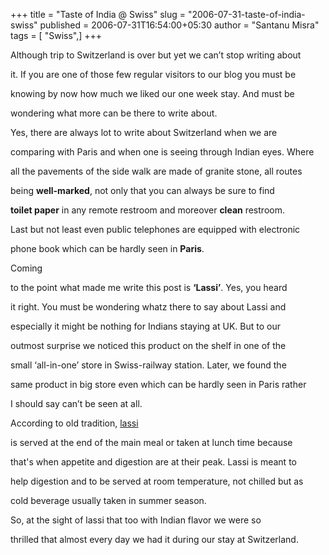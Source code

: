 +++
title = "Taste of India @ Swiss"
slug = "2006-07-31-taste-of-india-swiss"
published = 2006-07-31T16:54:00+05:30
author = "Santanu Misra"
tags = [ "Swiss",]
+++


Although trip to Switzerland is over but yet we can’t stop writing about
it. If you are one of those few regular visitors to our blog you must be
knowing by now how much we liked our one week stay. And must be
wondering what more can be there to write about.

  
Yes, there are always lot to write about Switzerland when we are
comparing with Paris and when one is seeing through Indian eyes. Where
all the pavements of the side walk are made of granite stone, all routes
being **well-marked**, not only that you can always be sure to find
**toilet paper** in any remote restroom and moreover **clean** restroom.
Last but not least even public telephones are equipped with electronic
phone book which can be hardly seen in **Paris**.

  

  
Coming
to the point what made me write this post is **‘Lassi’**. Yes, you heard
it right. You must be wondering whatz there to say about Lassi and
especially it might be nothing for Indians staying at UK. But to our
outmost surprise we noticed this product on the shelf in one of the
small ‘all-in-one’ store in Swiss-railway station. Later, we found the
same product in big store even which can be hardly seen in Paris rather
I should say can’t be seen at all.

  

  
According to old tradition, [lassi](http://en.wikipedia.org/wiki/lassi)
is served at the end of the main meal or taken at lunch time because
that's when appetite and digestion are at their peak. Lassi is meant to
help digestion and to be served at room temperature, not chilled but as
cold beverage usually taken in summer season.

So, at the sight of lassi that too with Indian flavor we were so
thrilled that almost every day we had it during our stay at Switzerland.
